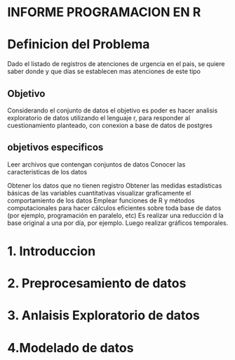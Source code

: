 # INFORME PROGRAMACION EN R
# Definicion del Problema
Dado el listado de registros de atenciones de urgencia en el pais, se quiere saber donde y que días se establecen mas atenciones de este tipo

## Objetivo
Considerando el conjunto de datos el objetivo es poder es hacer analisis exploratorio de datos utilizando el lenguaje r, para responder al cuestionamiento planteado, con conexion a base de datos de postgres

## objetivos especificos
Leer archivos que contengan conjuntos de datos
Conocer las caracteristicas de los datos

Obtener los datos que no tienen registro
Obtener las medidas estadisticas básicas de las variables cuantitativas
visualizar graficamente el comportamiento de los datos
Emplear funciones de R y métodos computacionales para hacer cálculos eficientes sobre toda base de datos (por ejemplo, programación en paralelo, etc)
Es realizar una reducción d la base original a una por día, por ejemplo. Luego realizar gráficos temporales.


# 1. Introduccion
# 2. Preprocesamiento de datos
# 3. Anlaisis Exploratorio de datos
# 4.Modelado de datos
